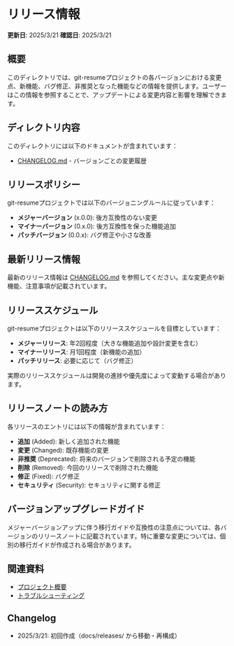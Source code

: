 # リリース情報

**更新日**: 2025/3/21
**確認日**: 2025/3/21

## 概要

このディレクトリでは、git-resumeプロジェクトの各バージョンにおける変更点、新機能、バグ修正、非推奨となった機能などの情報を提供します。ユーザーはこの情報を参照することで、アップデートによる変更内容と影響を理解できます。

## ディレクトリ内容

このディレクトリには以下のドキュメントが含まれています：

- [CHANGELOG.md](./CHANGELOG.md) - バージョンごとの変更履歴

## リリースポリシー

git-resumeプロジェクトでは以下のバージョニングルールに従っています：

- **メジャーバージョン** (x.0.0): 後方互換性のない変更
- **マイナーバージョン** (0.x.0): 後方互換性を保った機能追加
- **パッチバージョン** (0.0.x): バグ修正や小さな改善

## 最新リリース情報

最新のリリース情報は [CHANGELOG.md](./CHANGELOG.md) を参照してください。主な変更点や新機能、注意事項が記載されています。

## リリーススケジュール

git-resumeプロジェクトは以下のリリーススケジュールを目標としています：

- **メジャーリリース**: 年2回程度（大きな機能追加や設計変更を含む）
- **マイナーリリース**: 月1回程度（新機能の追加）
- **パッチリリース**: 必要に応じて（バグ修正）

実際のリリーススケジュールは開発の進捗や優先度によって変動する場合があります。

## リリースノートの読み方

各リリースのエントリには以下の情報が含まれています：

- **追加** (Added): 新しく追加された機能
- **変更** (Changed): 既存機能の変更
- **非推奨** (Deprecated): 将来のバージョンで削除される予定の機能
- **削除** (Removed): 今回のリリースで削除された機能
- **修正** (Fixed): バグ修正
- **セキュリティ** (Security): セキュリティに関する修正

## バージョンアップグレードガイド

メジャーバージョンアップに伴う移行ガイドや互換性の注意点については、各バージョンのリリースノートに記載されています。特に重要な変更については、個別の移行ガイドが作成される場合があります。

## 関連資料

- [プロジェクト概要](/docs/guide/README.md)
- [トラブルシューティング](/docs/guide/troubleshooting.md)

## Changelog

- 2025/3/21: 初回作成（docs/releases/ から移動・再構成）
